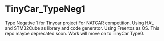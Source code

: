 # TinyCar_TypeNeg1
Type Negative 1 for Tinycar project
For NATCAR competition. Using HAL and STM32Cube as library and code generator. 
Using Freertos as OS.
This repo maybe deprecated soon. Work will move on to TinyCar Type0.
